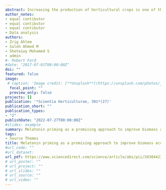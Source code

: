 ```yaml
---
abstract: Increasing the production of horticultural crops is one of the most important challenges worldwide. Seed priming is a promising agricultural procedure for supporting growth and quality of economic crops. Among the most efficient seed priming agents that play a significant role in improving plant growth, chemical composition and bioactivity is melatonin (MT). This study was carried out to investigate the impact of MT priming on sprouting of three genotypes of quinoa (Chenopodium quinoa) and their nutritive value. Different primary and secondary metabolites of the three genotypes (regalona, kvl-sra2, Q37) were quantified. MT priming promoted the growth of quinoa genotypes by increasing their biomass accumulation and total nutrient content. Regarding the effect of MT priming on pigments, there was an obvious upward trend in leaf pigments of regalona. Besides, our results showed that MT priming increased the vitamins content such as thiamin and tocopherol content. Essential amino acids, organic acids and unsaturated fatty acids were significantly higher in MT-primed plants relative to the corresponding controls. Further, MT priming enhanced the accumulation of total soluble sugar, polyphenols, and flavonoids, which contribute to higher antioxidant and antidiabetic activities. Interestingly, species-specific responses toward MT priming were noticeable, where kvl-sra2 sprouts showed the highest antioxidant and anti diabetic activities among the three-quinoa genotypes. Overall, the current results suggest that MT priming could be used as a powerful agricultural approach to improve the growth and functional food value of quinoa sprouts.. 
author_notes:
- equal contibutor
- equal contibutor
- equal contibutor
- Data analysis
authors:
- Zrig Ahlem
- Saleh Ahmed M
- Sheteiwy Mohamed S
- admin
#- Robert Ford
#date: "2017-07-01T00:00:00Z"
doi: ""
featured: false
image:
 # caption: 'Image credit: [**Unsplash**](https://unsplash.com/photos/jdD8gXaTZsc)'
  focal_point: ""
  preview_only: false
projects: []
publication: '*Scientia Horticulturae, 301*(27)'
publication_short: ""
publication_types:
- "2"
publishDate: "2022-07-27T00:00:00Z"
#slides: example
summary: Melatonin priming as a promising approach to improve biomass accumulation and the nutritional values of Chenopodium quinoa sprouts A genotype-based study
tags:
- Source Themes
title: Melatonin priming as a promising approach to improve biomass accumulation and the nutritional values of Chenopodium quinoa sprouts A genotype-based study
#url_code: ""
#url_dataset: 
url_pdf: https://www.sciencedirect.com/science/article/abs/pii/S0304423822002138?via%3Dihub
# url_poster: ""
# url_project: ""
# url_slides: ""
# url_source: ""
# url_video: ""
---
```


